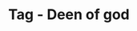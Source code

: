 ---
layout: tags
tag-name: deen of god
title: Tag - Deen of god
permalink: "/tag/deen-of-god.html"
---